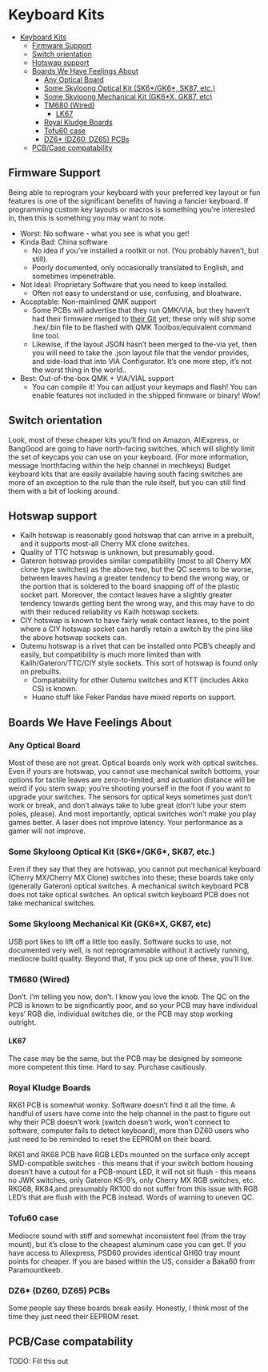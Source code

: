# Keyboard Kits

- [Keyboard Kits](#keyboard-kits)
  - [Firmware Support](#firmware-support)
  - [Switch orientation](#switch-orientation)
  - [Hotswap support](#hotswap-support)
  - [Boards We Have Feelings About](#boards-we-have-feelings-about)
    - [Any Optical Board](#any-optical-board)
    - [Some Skyloong Optical Kit (SK6*/GK6*, SK87, etc.)](#some-skyloong-optical-kit-sk6gk6-sk87-etc)
    - [Some Skyloong Mechanical Kit (GK6*X, GK87, etc)](#some-skyloong-mechanical-kit-gk6x-gk87-etc)
    - [TM680 (Wired)](#tm680-wired)
      - [LK67](#lk67)
    - [Royal Kludge Boards](#royal-kludge-boards)
    - [Tofu60 case](#tofu60-case)
    - [DZ6* (DZ60, DZ65) PCBs](#dz6-dz60-dz65-pcbs)
  - [PCB/Case compatability](#pcbcase-compatability)

## Firmware Support

Being able to reprogram your keyboard with your preferred key layout or fun features is one of the significant benefits of having a fancier keyboard. If programming custom key layouts or macros is something you're interested in, then this is something you may want to note.

- Worst: No software - what you see is what you get!
- Kinda Bad: China software
  - No idea if you’ve installed a rootkit or not. (You probably haven’t, but still).
  - Poorly documented, only occasionally translated to English, and sometimes impenetrable.
- Not Ideal: Proprietary Software that you need to keep installed.
  - Often not easy to understand or use, confusing, and bloatware.
- Acceptable: Non-mainlined QMK support
  - Some PCBs will advertise that they run QMK/VIA, but they haven’t had their firmware merged to [their Git](https://github.com/qmk/qmk_firmware/tree/master/keyboards) yet; these only will ship some .hex/.bin file to be flashed with QMK Toolbox/equivalent command line tool.
  - Likewise, if the layout JSON hasn’t been merged to the-via yet, then you will need to take the .json layout file that the vendor provides, and side-load that into VIA Configurator. It’s one more step, it’s not the worst thing in the world..
- Best: Out-of-the-box QMK + VIA/VIAL support
  - You can compile it! You can adjust your keymaps and flash! You can enable features not included in the shipped firmware or binary! Wow!

## Switch orientation

Look, most of these cheaper kits you’ll find on Amazon, AliExpress, or BangGood are going to have north-facing switches, which will slightly limit the set of keycaps you can use on your keyboard. (For more information, message !northfacing within the help channel in mechkeys)
Budget keyboard kits that are easily available having south facing switches are more of an exception to the rule than the rule itself, but you can still find them with a bit of looking around.

## Hotswap support

- Kailh hotswap is reasonably good hotswap that can arrive in a prebuilt, and it supports most-all Cherry MX clone switches.
- Quality of TTC hotswap is unknown, but presumably good.
- Gateron hotswap provides similar compatibility (most to all Cherry MX clone type switches) as the above two, but the QC seems to be worse, between leaves having a greater tendency to bend the wrong way, or the portion that is soldered to the board snapping off of the plastic socket part. Moreover, the contact leaves have a slightly greater tendency towards getting bent the wrong way, and this may have to do with their reduced reliability vs Kailh hotswap sockets.
- CIY hotswap is known to have fairly weak contact leaves, to the point where a CIY hotswap socket can hardly retain a switch by the pins like the above hotswap sockets can.
- Outemu hotswap is a rivet that can be installed onto PCB’s cheaply and easily, but compatibility is much more limited than with Kailh/Gateron/TTC/CIY style sockets. This sort of hotswap is found only on prebuilts.
  - Compatability for other Outemu switches and KTT (includes Akko CS) is known.
  - Huano stuff like Feker Pandas have mixed reports on support.

## Boards We Have Feelings About

### Any Optical Board

Most of these are not great. Optical boards only work with optical switches. Even if yours are hotswap, you cannot use mechanical switch bottoms, your options for tactile leaves are zero-to-limited, and actuation distance will be weird if you stem swap; you’re shooting yourself in the foot if you want to upgrade your switches. The sensors for optical keys sometimes just don’t work or break, and don’t always take to lube great (don’t lube your stem poles, please). And most importantly, optical switches won’t make you play games better. A laser does not improve latency. Your performance as a gamer will not improve.

### Some Skyloong Optical Kit (SK6*/GK6*, SK87, etc.)

Even if they say that they are hotswap, you cannot put mechanical keyboard (Cherry MX/Cherry MX Clone) switches into these; these boards take only (generally Gateron) optical switches.
A mechanical switch keyboard PCB does not take optical switches.
An optical switch keyboard PCB does not take mechanical switches.

### Some Skyloong Mechanical Kit (GK6*X, GK87, etc)

USB port likes to lift off a little too easily. Software sucks to use, not documented very well, is not reprogrammable without it actively running, mediocre build quality. Beyond that, if you pick up one of these, you'll live.

### TM680 (Wired)

Don’t. I’m telling you now, don’t. I know you love the knob. The QC on the PCB is known to be significantly poor, and so your PCB may have individual keys’ RGB die, individual switches die, or the PCB may stop working outright.

#### LK67

The case may be the same, but the PCB may be designed by someone more competent this time. Hard to say. Purchase cautiously.

### Royal Kludge Boards

RK61 PCB is somewhat wonky. Software doesn’t find it all the time. A handful of users have come into the help channel in the past to figure out why their PCB doesn’t work (switch doesn’t work, won’t connect to software, computer fails to detect keyboard), more than DZ60 users who just need to be reminded to reset the EEPROM on their board.

RK61 and RK68 PCB have RGB LEDs mounted on the surface only accept SMD-compatible switches - this means that if your switch bottom housing doesn’t have a cutout for a PCB-mount LED, it will not sit flush - this means no JWK switches, only Gateron KS-9’s, only Cherry MX RGB switches, etc.
RKG68, RK84,and presumably RK100 do not suffer from this issue with RGB LED’s that are flush with the PCB instead. Words of warning to uneven QC.

### Tofu60 case

Mediocre sound with stiff and somewhat inconsistent feel (from the tray mount), but it’s close to the cheapest aluminum case you can get. If you have access to Aliexpress, PSD60 provides identical GH60 tray mount points for cheaper. If you are based within the US, consider a Baka60 from Paramountkeeb.

### DZ6* (DZ60, DZ65) PCBs

Some people say these boards break easily. Honestly, I think most of the time they just need their EEPROM reset.

## PCB/Case compatability

TODO: Fill this out
